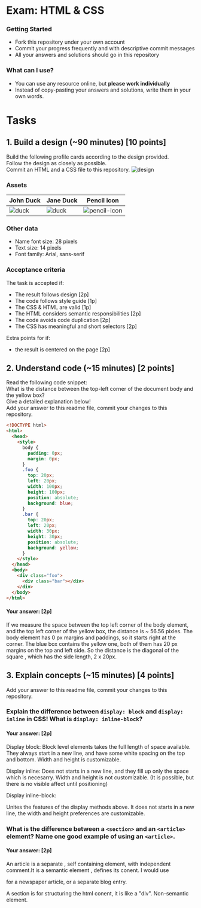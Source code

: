 # Exam: HTML & CSS

### Getting Started
 - Fork this repository under your own account
 - Commit your progress frequently and with descriptive commit messages
 - All your answers and solutions should go in this repository

### What can I use?
 - You can use any resource online, but **please work individually**
 - Instead of copy-pasting your answers and solutions, write them in your own words.


# Tasks

## 1. Build a design (~90 minutes) [10 points]
Build the following profile cards according to the design provided.   
Follow the design as closely as possible.   
Commit an HTML and a CSS file to this repository.
![design](exercise-1.png)

### Assets
John Duck | Jane Duck | Pencil icon
--------- | --------- | -----------
![duck](duck.jpg) | ![duck](duck2.jpg) | ![pencil-icon](edit-icon.png)   

### Other data
  - Name font size: 28 pixels
  - Text size: 14 pixels
  - Font family: Arial, sans-serif

### Acceptance criteria
The task is accepted if:
  - The result follows design [2p]
  - The code follows style guide [1p]
  - The CSS & HTML are valid [1p]
  - The HTML considers semantic responsibilities [2p]
  - The code avoids code duplication [2p]
  - The CSS has meaningful and short selectors [2p]

Extra points for if:
  - the result is centered on the page [2p]


## 2. Understand code (~15 minutes) [2 points]
Read the following code snippet:   
What is the distance between the top-left corner of the document body and the yellow box?   
Give a detailed explanation below!   
Add your answer to this readme file, commit your changes to this repository.
```HTML
<!DOCTYPE html>
<html>
  <head>
    <style>
      body {
        padding: 0px;
        margin: 0px;
      }
      .foo {
        top: 20px;
        left: 20px;
        width: 100px;
        height: 100px;
        position: absolute;
        background: blue;
      }
      .bar {
        top: 20px;
        left: 20px;
        width: 30px;
        height: 30px;
        position: absolute;
        background: yellow;
      }
    </style>
  </head>
  <body>
    <div class="foo">
      <div class="bar"></div>
    </div>
  </body>
</html>
```
#### Your answer: [2p]

If we measure the space between the top left corner of the body element, and the top left corner of the yellow box, the distance is ~ 56.56 pixles. The body element has 0 px margins and paddings, so it starts right at the corner. 
The blue box contains the yellow one, both of them has 20 px margins on the top and left side. 
So the distance is the diagonal of the square , which has the side length, 2 x 20px.




## 3. Explain concepts (~15 minutes) [4 points]
Add your answer to this readme file, commit your changes to this repository.


### Explain the difference between `display: block` and `display: inline` in CSS! What is `display: inline-block`?
#### Your answer: [2p]

Display block:
Block level elements takes the full length of space available. They always start in a new line, and have some white spacing on the top and bottom. Width and height is customizable.

Display inline:
Does not starts in a new line, and they fill up only the space which is necesarry. 
Width and height is not customizable. (It is possible, but there is no visible affect until positioning)

Display inline-block:

Unites the features of the display methods above. It does not starts in a new line, the width and height preferences are customizable.


### What is the difference between a `<section>` and an `<article>` element? Name one good example of using an `<article>`.
#### Your answer: [2p]

An article is a separate , self containing element, with independent comment.It is a semantic element , defines its conent. I would use <article> for a newspaper article, or a separate blog entry.


A section is for structuring the html conent, it is like a "div". Non-semantic element.
